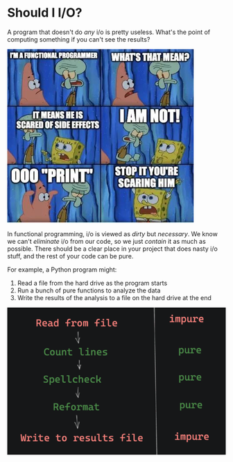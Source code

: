 # Should I I/O?

A program that doesn't do _any_ i/o is pretty useless. What's the point of computing something if you can't see the results?

![fp meme](../../00.%20images/LUg4s1f.jpeg)

In functional programming, i/o is viewed as _dirty_ but _necessary_. We know we can't _eliminate_ i/o from our code, so we just _contain_ it as much as possible. There should be a clear place in your project that does nasty i/o stuff, and the rest of your code can be pure.

For example, a Python program might:

1. Read a file from the hard drive as the program starts
2. Run a bunch of pure functions to analyze the data
3. Write the results of the analysis to a file on the hard drive at the end

![io](../../00.%20images/45emq7q.png)